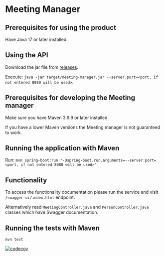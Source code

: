 # Meeting Manager

## Prerequisites for using the product

Have Java 17 or later installed.

## Using the API

Download the jar file from [releases](https://github.com/EvalVis/Meeting-manager/releases).

Execute: `java -jar target/meeting-manager.jar --server.port=<port, if not entered 8080 will be used>`.

## Prerequisites for developing the Meeting manager

Make sure you have Maven 3.9.9 or later installed.

If you have a lower Maven versions the Meeting manager is not guaranteed to work.

## Running the application with Maven

Run: `mvn spring-boot:run "-Dspring-boot.run.arguments=--server.port=<port, if not entered 8080 will be used>"`

## Functionality

To access the functionality documentation please run the service and visit `/swagger-ui/index.html` endpoint.

Alternatively read `MeetingController.java` and `PersonController.java` classes which have Swagger documentation.

## Running the tests with Maven

```mvn test```

[![codecov](https://codecov.io/gh/EvalVis/Meeting-manager/branch/main/graph/badge.svg)](https://codecov.io/gh/EvalVis/Meeting-manager)